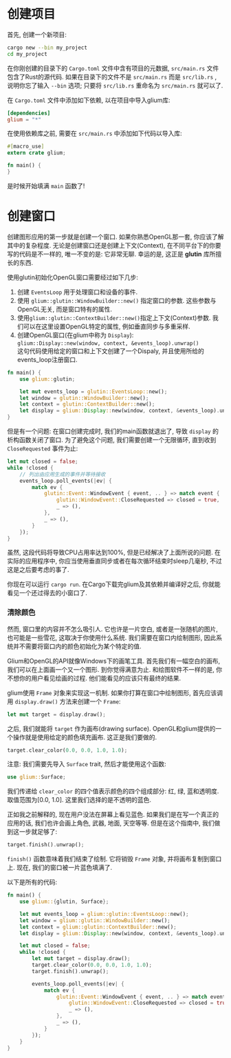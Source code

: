 # 创建项目

首先, 创建一个新项目:  

```sh
cargo new --bin my_project
cd my_project
```

在你刚创建的目录下的 `Cargo.toml` 文件中含有项目的元数据, `src/main.rs` 文件包含了Rust的源代码. 如果在目录下的文件不是 `src/main.rs` 而是 `src/lib.rs` , 说明你忘了输入 `--bin` 选项; 只要将 `src/lib.rs` 重命名为 `src/main.rs` 就可以了.  

在 `Cargo.toml` 文件中添加如下依赖, 以在项目中导入glium库:  

```toml
[dependencies]
glium = "*"
```

在使用依赖库之前, 需要在 `src/main.rs` 中添加如下代码以导入库:  

```rust
#[macro_use]
extern crate glium;

fn main() {
}
```

是时候开始填满 `main` 函数了!

# 创建窗口

创建图形应用的第一步就是创建一个窗口. 如果你熟悉OpenGL那一套, 你应该了解其中的复杂程度. 无论是创建窗口还是创建上下文(Context), 在不同平台下的你要写的代码是不一样的, 唯一不变的是: 它非常无聊. 幸运的是, 这正是 **glutin** 库所擅长的东西.  

使用glutin初始化OpenGL窗口需要经过如下几步:  

1. 创建 `EventsLoop` 用于处理窗口和设备的事件.  
2. 使用 `glium::glutin::WindowBuilder::new()` 指定窗口的参数. 这些参数与OpenGL无关, 而是窗口特有的属性.   
3. 使用`glium::glutin::ContextBuilder::new()`指定上下文(Context)参数. 我们可以在这里设置OpenGL特定的属性, 例如垂直同步与多重采样.    
4. 创建OpenGL窗口(在glium中称为 `Display`):  
    `glium::Display::new(window, context, &events_loop).unwrap()`  
    这句代码使用给定的窗口和上下文创建了一个Dispaly, 并且使用所给的events_loop注册窗口.  

```rust
fn main() {
    use glium::glutin;

    let mut events_loop = glutin::EventsLoop::new();
    let window = glutin::WindowBuilder::new();
    let context = glutin::ContextBuilder::new();
    let display = glium::Display::new(window, context, &events_loop).unwrap();
}
```

但是有一个问题: 在窗口创建完成时, 我们的main函数就退出了, 导致 `display` 的析构函数关闭了窗口. 为了避免这个问题, 我们需要创建一个无限循环, 直到收到 `CloseRequested` 事件为止:  

```rust
let mut closed = false;
while !closed {
    // 列出由应用生成的事件并等待接收
    events_loop.poll_events(|ev| {
        match ev {
            glutin::Event::WindowEvent { event, .. } => match event {
                glutin::WindowEvent::CloseRequested => closed = true,
                _ => (),
            },
            _ => (),
        }
    });
}
```

虽然, 这段代码将导致CPU占用率达到100%, 但是已经解决了上面所说的问题. 在实际的应用程序中, 你应当使用垂直同步或者在每次循环结束时sleep几毫秒, 不过这是之后要考虑的事了.  

你现在可以运行 `cargo run`. 在Cargo下载完glium及其依赖并编译好之后, 你就能看见一个还过得去的小窗口了.  

### 清除颜色

然而, 窗口里的内容并不怎么吸引人. 它也许是一片空白, 或者是一张随机的图片, 也可能是一些雪花, 这取决于你使用什么系统. 我们需要在窗口内绘制图形, 因此系统并不需要将窗口内的颜色初始化为某个特定的值.  

Glium和OpenGL的API就像Windows下的画笔工具. 首先我们有一幅空白的画布, 我们可以在上面画一个又一个图形. 到你觉得满意为止. 和绘图软件不一样的是, 你不想你的用户看见绘画的过程. 他们能看见的应该只有最终的结果.  

glium使用 `Frame` 对象来实现这一机制. 如果你打算在窗口中绘制图形, 首先应该调用 `display.draw()` 方法来创建一个 `Frame`:   

```rust
let mut target = display.draw();
```

之后, 我们就能将 `target` 作为画布(drawing surface). OpenGL和glium提供的一个操作就是使用给定的颜色填充画布. 这正是我们要做的.  

```rust
target.clear_color(0.0, 0.0, 1.0, 1.0);
```

注意: 我们需要先导入 `Surface` trait, 然后才能使用这个函数:  

```rust
use glium::Surface;
```

我们传递给 `clear_color` 的四个值表示颜色的四个组成部分: 红, 绿, 蓝和透明度. 取值范围为[0.0, 1.0]. 这里我们选择的是不透明的蓝色.  

正如我之前解释的, 现在用户没法在屏幕上看见蓝色. 如果我们是在写一个真正的应用的话, 我们也许会画上角色, 武器, 地面, 天空等等. 但是在这个指南中, 我们做到这一步就足够了:  

```rust
target.finish().unwrap();
```

`finish()` 函数意味着我们结束了绘制. 它将销毁 `Frame` 对象, 并将画布复制到窗口上. 现在, 我们的窗口被一片蓝色填满了.  

以下是所有的代码:  

```rust
fn main() {
    use glium::{glutin, Surface};

    let mut events_loop = glium::glutin::EventsLoop::new();
    let window = glium::glutin::WindowBuilder::new();
    let context = glium::glutin::ContextBuilder::new();
    let display = glium::Display::new(window, context, &events_loop).unwrap();

    let mut closed = false;
    while !closed {
        let mut target = display.draw();
        target.clear_color(0.0, 0.0, 1.0, 1.0);
        target.finish().unwrap();

        events_loop.poll_events(|ev| {
            match ev {
                glutin::Event::WindowEvent { event, .. } => match event {
                    glutin::WindowEvent::CloseRequested => closed = true,
                    _ => (),
                },
                _ => (),
            }
        });
    }
}
```

